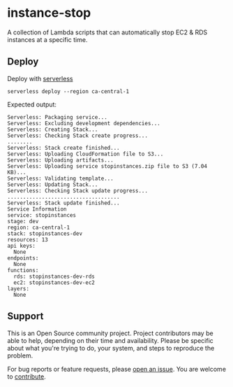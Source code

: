 # instance-stop
A collection of Lambda scripts that can automatically stop EC2 &amp; RDS instances at a specific time.

## Deploy
Deploy with [serverless](https://serverless.com/)
```
serverless deploy --region ca-central-1
```

Expected output:
```
Serverless: Packaging service...
Serverless: Excluding development dependencies...
Serverless: Creating Stack...
Serverless: Checking Stack create progress...
........
Serverless: Stack create finished...
Serverless: Uploading CloudFormation file to S3...
Serverless: Uploading artifacts...
Serverless: Uploading service stopinstances.zip file to S3 (7.04 KB)...
Serverless: Validating template...
Serverless: Updating Stack...
Serverless: Checking Stack update progress...
....................................
Serverless: Stack update finished...
Service Information
service: stopinstances
stage: dev
region: ca-central-1
stack: stopinstances-dev
resources: 13
api keys:
  None
endpoints:
  None
functions:
  rds: stopinstances-dev-rds
  ec2: stopinstances-dev-ec2
layers:
  None
```


## Support

This is an Open Source community project. Project contributors may be able to help, 
depending on their time and availability. Please be specific about what you're 
trying to do, your system, and steps to reproduce the problem.

For bug reports or feature requests, please 
[open an issue](/issues). 
You are welcome to [contribute](/pull).